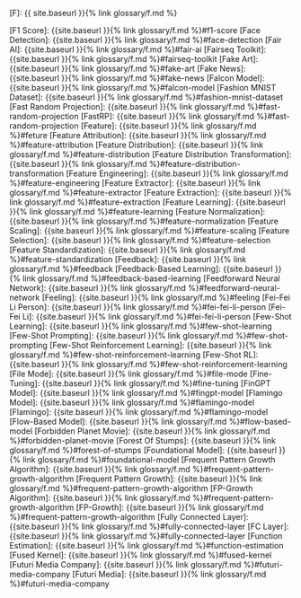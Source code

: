 [F]: {{ site.baseurl }}{% link glossary/f.md %}

[F1 Score]: {{site.baseurl }}{% link glossary/f.md %}#f1-score
[Face Detection]: {{site.baseurl }}{% link glossary/f.md %}#face-detection
[Fair AI]: {{site.baseurl }}{% link glossary/f.md %}#fair-ai
[Fairseq Toolkit]: {{site.baseurl }}{% link glossary/f.md %}#fairseq-toolkit
[Fake Art]: {{site.baseurl }}{% link glossary/f.md %}#fake-art
[Fake News]: {{site.baseurl }}{% link glossary/f.md %}#fake-news
[Falcon Model]: {{site.baseurl }}{% link glossary/f.md %}#falcon-model
[Fashion MNIST Dataset]: {{site.baseurl }}{% link glossary/f.md %}#fashion-mnist-dataset
[Fast Random Projection]: {{site.baseurl }}{% link glossary/f.md %}#fast-random-projection
[FastRP]: {{site.baseurl }}{% link glossary/f.md %}#fast-random-projection
[Feature]: {{site.baseurl }}{% link glossary/f.md %}#feture
[Feature Attribution]: {{site.baseurl }}{% link glossary/f.md %}#feature-attribution
[Feature Distribution]: {{site.baseurl }}{% link glossary/f.md %}#feature-distribution
[Feature Distribution Transformation]: {{site.baseurl }}{% link glossary/f.md %}#feature-distribution-transformation
[Feature Engineering]: {{site.baseurl }}{% link glossary/f.md %}#feature-engineering
[Feature Extractor]: {{site.baseurl }}{% link glossary/f.md %}#feature-extractor
[Feature Extraction]: {{site.baseurl }}{% link glossary/f.md %}#feature-extraction
[Feature Learning]: {{site.baseurl }}{% link glossary/f.md %}#feature-learning
[Feature Normalization]: {{site.baseurl }}{% link glossary/f.md %}#feature-normalization
[Feature Scaling]: {{site.baseurl }}{% link glossary/f.md %}#feature-scaling
[Feature Selection]: {{site.baseurl }}{% link glossary/f.md %}#feature-selection
[Feature Standardization]: {{site.baseurl }}{% link glossary/f.md %}#feature-standardization
[Feedback]: {{site.baseurl }}{% link glossary/f.md %}#feedback
[Feedback-Based Learning]: {{site.baseurl }}{% link glossary/f.md %}#feedback-based-learning
[Feedforward Neural Network]: {{site.baseurl }}{% link glossary/f.md %}#feedforward-neural-network
[Feeling]: {{site.baseurl }}{% link glossary/f.md %}#feeling
[Fei-Fei Li Person]: {{site.baseurl }}{% link glossary/f.md %}#fei-fei-li-person
[Fei-Fei Li]: {{site.baseurl }}{% link glossary/f.md %}#fei-fei-li-person
[Few-Shot Learning]: {{site.baseurl }}{% link glossary/f.md %}#few-shot-learning
[Few-Shot Prompting]: {{site.baseurl }}{% link glossary/f.md %}#few-shot-prompting
[Few-Shot Reinforcement Learning]: {{site.baseurl }}{% link glossary/f.md %}#few-shot-reinforcement-learning
[Few-Shot RL]: {{site.baseurl }}{% link glossary/f.md %}#few-shot-reinforcement-learning
[File Mode]: {{site.baseurl }}{% link glossary/f.md %}#file-mode
[Fine-Tuning]: {{site.baseurl }}{% link glossary/f.md %}#fine-tuning
[FinGPT Model]: {{site.baseurl }}{% link glossary/f.md %}#fingpt-model
[Flamingo Model]: {{site.baseurl }}{% link glossary/f.md %}#flamingo-model
[Flamingo]: {{site.baseurl }}{% link glossary/f.md %}#flamingo-model
[Flow-Based Model]: {{site.baseurl }}{% link glossary/f.md %}#flow-based-model
[Forbidden Planet Movie]: {{site.baseurl }}{% link glossary/f.md %}#forbidden-planet-movie
[Forest Of Stumps]: {{site.baseurl }}{% link glossary/f.md %}#forest-of-stumps
[Foundational Model]: {{site.baseurl }}{% link glossary/f.md %}#foundational-model
[Frequent Pattern Growth Algorithm]: {{site.baseurl }}{% link glossary/f.md %}#frequent-pattern-growth-algorithm
[Frequent Pattern Growth]: {{site.baseurl }}{% link glossary/f.md %}#frequent-pattern-growth-algorithm
[FP-Growth Algorithm]: {{site.baseurl }}{% link glossary/f.md %}#frequent-pattern-growth-algorithm
[FP-Growth]: {{site.baseurl }}{% link glossary/f.md %}#frequent-pattern-growth-algorithm
[Fully Connected Layer]: {{site.baseurl }}{% link glossary/f.md %}#fully-connected-layer
[FC Layer]: {{site.baseurl }}{% link glossary/f.md %}#fully-connected-layer
[Function Estimation]: {{site.baseurl }}{% link glossary/f.md %}#function-estimation
[Fused Kernel]: {{site.baseurl }}{% link glossary/f.md %}#fused-kernel
[Futuri Media Company]: {{site.baseurl }}{% link glossary/f.md %}#futuri-media-company
[Futuri Media]: {{site.baseurl }}{% link glossary/f.md %}#futuri-media-company
